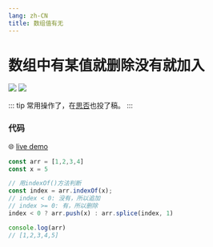 ```yaml
---
lang: zh-CN
title: 数组值有无
---
```


# 数组中有某值就删除没有就加入
![](https://img.shields.io/badge/-Typescript-9ca3af.svg?logo=typescript&style=popout-square)  ![](https://img.shields.io/badge/-Javascript-9ca3af.svg?logo=javascript&style=popout-square)



::: tip
常用操作了，在[思否](https://segmentfault.com/a/1190000042263065)也投了稿。
:::



### 代码

🌐 [live demo](https://codepen.io/kensoz/pen/BawgZGr)

```typescript
const arr = [1,2,3,4]
const x = 5

// 用indexOf()方法判断
const index = arr.indexOf(x);
// index < 0: 没有，所以追加
// index >= 0: 有，所以删除
index < 0 ? arr.push(x) : arr.splice(index, 1)

console.log(arr)
// [1,2,3,4,5]
```
